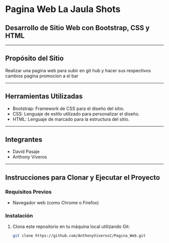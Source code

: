 # Pagina Web La Jaula Shots

## Desarrollo de Sitio Web con Bootstrap, CSS y HTML

---

## Propósito del Sitio

Realizar una pagina web para subir en git hub y hacer sus respectivos cambios pagina promocion a el bar

---

## Herramientas Utilizadas

- Bootstrap: Framework de CSS para el diseño del sitio.
- CSS: Lenguaje de estilo utilizado para personalizar el diseño.
- HTML: Lenguaje de marcado para la estructura del sitio.

---

## Integrantes

- David Pasaje
- Anthony Viveros

---

## Instrucciones para Clonar y Ejecutar el Proyecto

### Requisitos Previos

- Navegador web (como Chrome o Firefox)

### Instalación

1. Clona este repositorio en tu máquina local utilizando Git:

   ```bash
   git clone https://github.com/AnthonyViverosC/Pagina_Web.git
